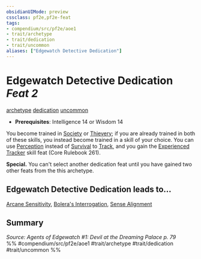 ```yaml
---
obsidianUIMode: preview
cssclass: pf2e,pf2e-feat
tags:
- compendium/src/pf2e/aoe1
- trait/archetype
- trait/dedication
- trait/uncommon
aliases: ["Edgewatch Detective Dedication"]
---
```

# Edgewatch Detective Dedication  *Feat 2*  
[archetype](/rules/traits/archetype.md)  [dedication](/rules/traits/dedication.md)  [uncommon](/rules/traits/uncommon.md)  

- **Prerequisites**: Intelligence 14 or Wisdom 14

You become trained in [Society](/compendium/skills.md#Society) or [Thievery](/compendium/skills.md#Thievery); if you are already trained in both of these skills, you instead become trained in a skill of your choice. You can use [Perception](/compendium/skills.md#Perception) instead of [Survival](/compendium/skills.md#Survival) to [Track](/rules/actions/track.md), and you gain the [Experienced Tracker](/compendium/feats/experienced-tracker.md) skill feat (Core Rulebook 261).

**Special.** You can't select another dedication feat until you have gained two other feats from the this archetype.

## Edgewatch Detective Dedication leads to...

[Arcane Sensitivity](/compendium/feats/arcane-sensitivity-aoe1.md), [Bolera's Interrogation](/compendium/feats/boleras-interrogation-aoe1.md), [Sense Alignment](/compendium/feats/sense-alignment-aoe1.md)

## Summary

*Source: Agents of Edgewatch #1: Devil at the Dreaming Palace p. 79*  
%% #compendium/src/pf2e/aoe1 #trait/archetype #trait/dedication #trait/uncommon %%